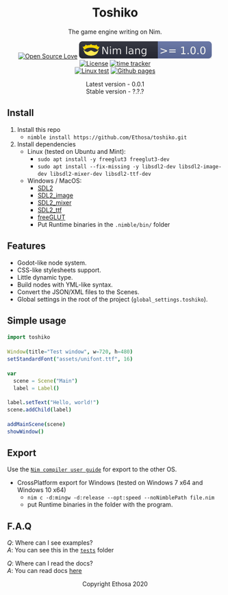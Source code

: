 <div align="center">
  <h1>Toshiko</h1>
  The game engine writing on Nim.

[![Open Source Love](https://badges.frapsoft.com/os/v1/open-source.svg?v=103)](https://github.com/ellerbrock/open-source-badges/)
[![Nim language-plastic](https://github.com/Ethosa/yukiko/blob/master/nim-lang.svg)](https://github.com/Ethosa/yukiko/blob/master/nim-lang.svg)
[![License](https://img.shields.io/github/license/Ethosa/toshiko)](https://github.com/Ethosa/toshiko/blob/master/LICENSE)
[![time tracker](https://wakatime.com/badge/github/Ethosa/toshiko.svg)](https://wakatime.com/badge/github/Ethosa/toshiko)  
[![Linux test](https://github.com/Ethosa/toshiko/workflows/tests_linux/badge.svg?branch=master)](https://github.com/Ethosa/toshiko/actions)
[![Github pages](https://github.com/Ethosa/toshiko/workflows/gh-pages/badge.svg)](https://github.com/Ethosa/toshiko/actions)

Latest version - 0.0.1  
Stable version - ?.?.?

</div>


## Install
1. Install this repo
   -  `nimble install https://github.com/Ethosa/toshiko.git`
2. Install dependencies
   -  Linux (tested on Ubuntu and Mint):
      - `sudo apt install -y freeglut3 freeglut3-dev`
      - `sudo apt install --fix-missing -y libsdl2-dev libsdl2-image-dev libsdl2-mixer-dev libsdl2-ttf-dev`
   -  Windows / MacOS:
      -  [SDL2](https://www.libsdl.org/download-2.0.php)
      -  [SDL2_image](https://www.libsdl.org/projects/SDL_image/)
      -  [SDL2_mixer](https://www.libsdl.org/projects/SDL_mixer/)
      -  [SDL2_ttf](https://www.libsdl.org/projects/SDL_ttf/)
      -  [freeGLUT](http://freeglut.sourceforge.net/)
      -  Put Runtime binaries in the `.nimble/bin/` folder


## Features
- Godot-like node system.
- CSS-like stylesheets support.
- Little dynamic type.
- Build nodes with YML-like syntax.
- Convert the JSON/XML files to the Scenes.
- Global settings in the root of the project (`global_settings.toshiko`).


## Simple usage
```nim
import toshiko

Window(title="Test window", w=720, h=480)
setStandardFont("assets/unifont.ttf", 16)

var
  scene = Scene("Main")
  label = Label()

label.setText("Hello, world!")
scene.addChild(label)

addMainScene(scene)
showWindow()
```


## Export
Use the [`Nim compiler user guide`](https://nim-lang.org/docs/nimc.html) for export to the other OS.

-   CrossPlatform export for Windows (tested on Windows 7 x64 and Windows 10 x64)
    -   `nim c -d:mingw -d:release --opt:speed --noNimblePath file.nim`
    -   put Runtime binaries in the folder with the program.


## F.A.Q
*Q*: Where can I see examples?  
*A*: You can see this in the [`tests`](https://github.com/Ethosa/toshiko/blob/master/tests) folder

*Q*: Where can I read the docs?   
*A*: You can read docs [here](https://ethosa.github.io/toshiko/toshiko.html)


<div align="center">Copyright Ethosa 2020</div>
